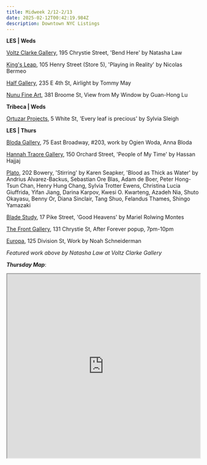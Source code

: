 ```yaml
---
title: Midweek 2/12-2/13
date: 2025-02-12T00:42:19.984Z
description: Downtown NYC Listings
---
```

**L﻿ES | Weds**

[Voltz Clarke Gallery](https://voltzclarke.com/exhibitions/natasha-law-bend-here), 195 Chrystie Street, 'Bend Here' by Natasha Law

[King's Leap](https://www.kingsleapfinearts.com/), 105 Henry Street (Store 5), 'Playing in Reality' by Nicolas Bermeo

[Half Gallery](https://halfgallery.com/), 235 E 4th St, Airlight by Tommy May

[Nunu Fine Art](https://www.nunufineart.com/new-york), 381 Broome St, View from My Window by Guan-Hong Lu

**T﻿ribeca | Weds**

[Ortuzar Projects](https://www.ortuzar.com/exhibitions/sylvia-sleigh), 5 White St, 'Every leaf is precious' by Sylvia Sleigh

**L﻿ES | Thurs**

[Bloda Gallery](https://www.instagram.com/blodagallery), 75 East Broadway, #203, work by Ogien Woda, Anna Bloda

[Hannah Traore Gallery](https://hannahtraoregallery.com/exhibition/people-of-my-time/), 150 Orchard Street, 'People of My Time' by Hassan Hajjaj

[P﻿lato](https://www.platogallery.com/), 202 Bowery, 'Stirring' by Karen Seapker, 'Blood as Thick as Water' by Andrius Alvarez-Backus, Sebastian Ore Blas, Adam de Boer, Peter Hong-Tsun Chan, Henry Hung Chang, Sylvia Trotter Ewens, Christina Lucia Giuffrida, Yifan Jiang, Darina Karpov, Kwesi O. Kwarteng, Azadeh Nia, Shuto Okayasu, Benny Or, Diana Sinclair, Tang Shuo, Felandus Thames, Shingo Yamazaki

[Blade Study](https://www.bladestudy.net/exhibitions), 17 Pike Street, 'Good Heavens' by Mariel Rolwing Montes

[The Front Gallery](https://www.instagram.com/thefrontnyc), 131 Chrystie St, After Forever popup, 7pm-10pm

[Europa](https://www.europa.nyc/), 125 Division St, Work by Noah Schneiderman

*F﻿eatured work above by Natasha Law at Voltz Clarke Gallery*

***T﻿hursday Map***:

<iframe src="https://www.google.com/maps/d/u/1/embed?mid=1BZHKFkt7mSNDXM0F1vtzdtP5mbACS0Q&ehbc=2E312F" width="100%" height="480"></iframe>